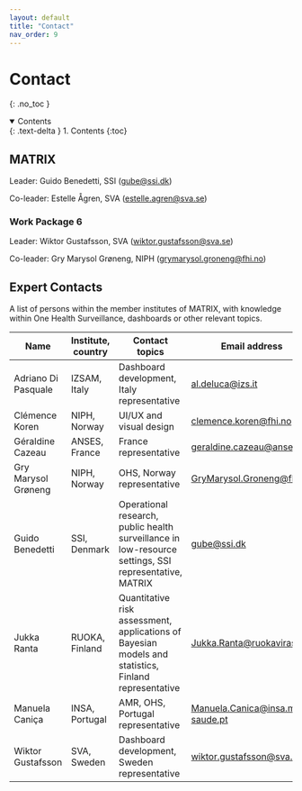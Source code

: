 ```yaml
---
layout: default
title: "Contact"
nav_order: 9
---
```


# Contact
{: .no_toc }

<details open markdown="block">
  <summary>
    Contents
  </summary>
  {: .text-delta }
1. Contents
{:toc}
</details>

## MATRIX

Leader: Guido Benedetti, SSI ([gube@ssi.dk](mailto:gube@ssi.dk))

Co-leader: Estelle Ågren, SVA ([estelle.agren@sva.se](mailto:estelle.agren@sva.se))

### Work Package 6
Leader: Wiktor Gustafsson, SVA ([wiktor.gustafsson@sva.se](mailto:wiktor.gustafsson@sva.se))

Co-leader: Gry Marysol Grøneng, NIPH ([grymarysol.groneng@fhi.no](mailto:grymarysol.groneng@fhi.no))

## Expert Contacts
A list of persons within the member institutes of MATRIX, with knowledge within One Health Surveillance, dashboards or other relevant topics.

| Name | Institute, country | Contact topics | Email address |
|------|--------------------|---------------|---------------|
| Adriano Di Pasquale | IZSAM, Italy | Dashboard development, Italy representative | [al.deluca@izs.it](mailto:al.deluca@izs.it) |
| Clémence Koren | NIPH, Norway | UI/UX and visual design | [clemence.koren@fhi.no](mailto:clemence.koren@fhi.no) |
| Géraldine Cazeau | ANSES, France | France representative | [geraldine.cazeau@anses.fr](mailto:geraldine.cazeau@anses.fr) |
| Gry Marysol Grøneng | NIPH, Norway | OHS, Norway representative | [GryMarysol.Groneng@fhi.no](mailto:GryMarysol.Groneng@fhi.no) |
| Guido Benedetti | SSI, Denmark | Operational research, public health surveillance in low-resource settings, SSI representative, MATRIX | [gube@ssi.dk](mailto:gube@ssi.dk) |
| Jukka Ranta | RUOKA, Finland | Quantitative risk assessment, applications of Bayesian models and statistics, Finland representative | [Jukka.Ranta@ruokavirasto.fi](mailto:Jukka.Ranta@ruokavirasto.fi) |
| Manuela Caniça | INSA, Portugal | AMR, OHS, Portugal representative | [Manuela.Canica@insa.min-saude.pt](mailto:Manuela.Canica@insa.min-saude.pt) |
| Wiktor Gustafsson | SVA, Sweden | Dashboard development, Sweden representative | [wiktor.gustafsson@sva.se](mailto:wiktor.gustafsson@sva.se)
